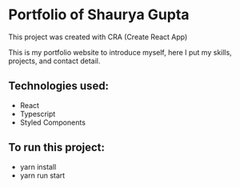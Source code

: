 # Portfolio of Shaurya Gupta

 
This project was created with CRA (Create React App)

This is my portfolio website to introduce myself, here I put my skills, projects, and contact detail.

## Technologies used:
- React
- Typescript
- Styled Components
 
## To run this project:
- yarn install
- yarn run start
